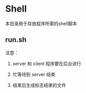 # Shell

本目录用于存放程序所需的shell脚本

## run.sh

注意：

1. server 和 client 程序要在后台进行

2. 忙等待到 server 结束

3. 结束后生成标志结束的文件
